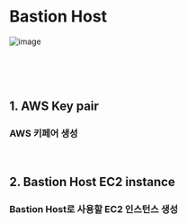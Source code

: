 # Bastion Host

![image](https://github.com/user-attachments/assets/97bebd3e-d9f5-4edf-b5da-1fe299e28f25)

<br>
<br>
<br>

## 1. AWS Key pair
### AWS 키페어 생성


<br>

## 2. Bastion Host EC2 instance
### Bastion Host로 사용할 EC2 인스턴스 생성


<br>
<br>
<br>
